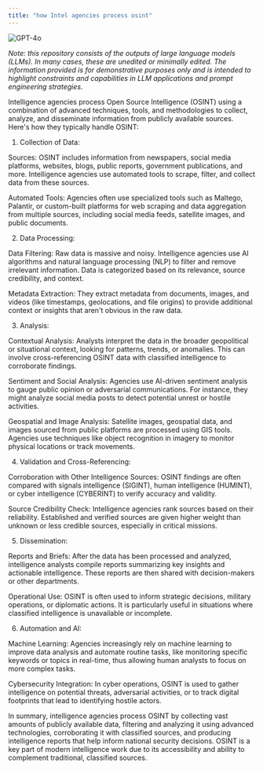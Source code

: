 ```yaml
---
title: "how Intel agencies process osint"
---
```

![GPT-4o](https://img.shields.io/badge/GPT--4o-3333FF?style=for-the-badge&logo=openai&logoColor=white)



*Note: this repository consists of the outputs of large language models (LLMs). In many cases, these are unedited or minimally edited. The information provided is for demonstrative purposes only and is intended to highlight constraints and capabilities in LLM applications and prompt engineering strategies.*


Intelligence agencies process Open Source Intelligence (OSINT) using a combination of advanced techniques, tools, and methodologies to collect, analyze, and disseminate information from publicly available sources. Here's how they typically handle OSINT:

1. Collection of Data:

Sources: OSINT includes information from newspapers, social media platforms, websites, blogs, public reports, government publications, and more. Intelligence agencies use automated tools to scrape, filter, and collect data from these sources.

Automated Tools: Agencies often use specialized tools such as Maltego, Palantir, or custom-built platforms for web scraping and data aggregation from multiple sources, including social media feeds, satellite images, and public documents.


2. Data Processing:

Data Filtering: Raw data is massive and noisy. Intelligence agencies use AI algorithms and natural language processing (NLP) to filter and remove irrelevant information. Data is categorized based on its relevance, source credibility, and context.

Metadata Extraction: They extract metadata from documents, images, and videos (like timestamps, geolocations, and file origins) to provide additional context or insights that aren't obvious in the raw data.


3. Analysis:

Contextual Analysis: Analysts interpret the data in the broader geopolitical or situational context, looking for patterns, trends, or anomalies. This can involve cross-referencing OSINT data with classified intelligence to corroborate findings.

Sentiment and Social Analysis: Agencies use AI-driven sentiment analysis to gauge public opinion or adversarial communications. For instance, they might analyze social media posts to detect potential unrest or hostile activities.

Geospatial and Image Analysis: Satellite images, geospatial data, and images sourced from public platforms are processed using GIS tools. Agencies use techniques like object recognition in imagery to monitor physical locations or track movements.


4. Validation and Cross-Referencing:

Corroboration with Other Intelligence Sources: OSINT findings are often compared with signals intelligence (SIGINT), human intelligence (HUMINT), or cyber intelligence (CYBERINT) to verify accuracy and validity.

Source Credibility Check: Intelligence agencies rank sources based on their reliability. Established and verified sources are given higher weight than unknown or less credible sources, especially in critical missions.


5. Dissemination:

Reports and Briefs: After the data has been processed and analyzed, intelligence analysts compile reports summarizing key insights and actionable intelligence. These reports are then shared with decision-makers or other departments.

Operational Use: OSINT is often used to inform strategic decisions, military operations, or diplomatic actions. It is particularly useful in situations where classified intelligence is unavailable or incomplete.


6. Automation and AI:

Machine Learning: Agencies increasingly rely on machine learning to improve data analysis and automate routine tasks, like monitoring specific keywords or topics in real-time, thus allowing human analysts to focus on more complex tasks.

Cybersecurity Integration: In cyber operations, OSINT is used to gather intelligence on potential threats, adversarial activities, or to track digital footprints that lead to identifying hostile actors.


In summary, intelligence agencies process OSINT by collecting vast amounts of publicly available data, filtering and analyzing it using advanced technologies, corroborating it with classified sources, and producing intelligence reports that help inform national security decisions. OSINT is a key part of modern intelligence work due to its accessibility and ability to complement traditional, classified sources.

